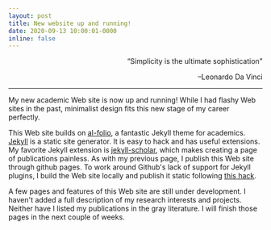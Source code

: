 ```yaml
---
layout: post
title: New website up and running!
date: 2020-09-13 10:00:01-0000
inline: false
---
```


<div align='right'> <q>Simplicity is the ultimate sophistication</q> 
<p>–Leonardo Da Vinci</p>
</div>

***

My new academic Web site is now up and running! While I had flashy Web sites in the past, minimalist design fits this new stage of my career perfectly.

This Web site builds on <ins>[al-folio](https://github.com/alshedivat/al-folio)</ins>, a fantastic 
Jekyll theme for academics. <ins>[Jekyll](https://jekyllrb.com)</ins> is a static site generator. It is 
easy to hack and has useful extensions. My favorite Jekyll extension is <ins>[jekyll-scholar](https://github.com/inukshuk/jekyll-scholar)</ins>, which makes creating a page of publications painless. As with my previous page, I publish this Web site through github pages. To work around Github's lack of support for Jekyll plugins, I build the Web site locally and publish it static following <ins>[this hack](http://ixti.net/software/2013/01/28/using-jekyll-plugins-on-github-pages.html)</ins>.

A few pages and features of this Web site are still under development. I haven't added 
a full description of my research interests and projects. Neither 
have I listed my publications in the gray literature. I will finish those pages in the next couple of weeks.
